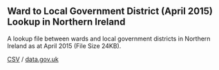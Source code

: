 ## Ward to Local Government District (April 2015) Lookup in Northern Ireland

A lookup file between wards and local government districts in Northern Ireland as at April 2015 (File Size 24KB).

[CSV](../csv/050.csv) / [data.gov.uk](https://data.gov.uk/dataset/89d878ab-4bde-4636-9258-9e7cd0c46f09/ward-to-local-government-district-april-2015-lookup-in-northern-ireland)

